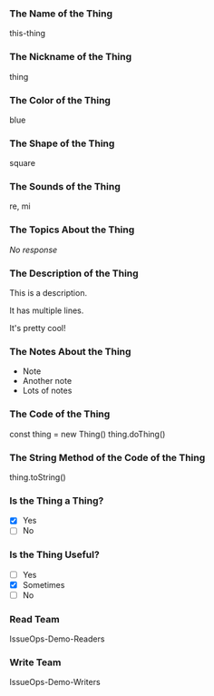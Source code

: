 ### The Name of the Thing

this-thing

### The Nickname of the Thing

thing

### The Color of the Thing

blue

### The Shape of the Thing

square

### The Sounds of the Thing

re, mi

### The Topics About the Thing

_No response_

### The Description of the Thing

This is a description.

It has multiple lines.

It's pretty cool!

### The Notes About the Thing

- Note
- Another note
- Lots of notes

### The Code of the Thing

const thing = new Thing()
thing.doThing()

### The String Method of the Code of the Thing

thing.toString()

### Is the Thing a Thing?

- [x] Yes
- [ ] No

### Is the Thing Useful?

- [ ] Yes
- [X] Sometimes
- [ ] No

### Read Team

IssueOps-Demo-Readers

### Write Team

IssueOps-Demo-Writers
